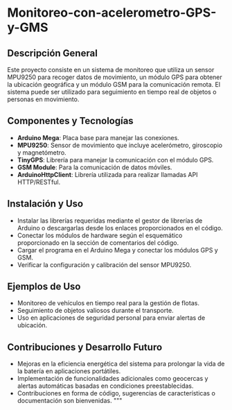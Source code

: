# Monitoreo-con-acelerometro-GPS-y-GMS

## Descripción General
Este proyecto consiste en un sistema de monitoreo que utiliza un sensor MPU9250 para recoger datos de movimiento, un módulo GPS para obtener la ubicación geográfica y un módulo GSM para la comunicación remota. El sistema puede ser utilizado para seguimiento en tiempo real de objetos o personas en movimiento.

## Componentes y Tecnologías
- **Arduino Mega**: Placa base para manejar las conexiones.
- **MPU9250**: Sensor de movimiento que incluye acelerómetro, giroscopio y magnetómetro.
- **TinyGPS**: Librería para manejar la comunicación con el módulo GPS.
- **GSM Module**: Para la comunicación de datos móviles.
- **ArduinoHttpClient**: Librería utilizada para realizar llamadas API HTTP/RESTful.

## Instalación y Uso
- Instalar las librerías requeridas mediante el gestor de librerías de Arduino o descargarlas desde los enlaces proporcionados en el código.
- Conectar los módulos de hardware según el esquemático proporcionado en la sección de comentarios del código.
- Cargar el programa en el Arduino Mega y conectar los módulos GPS y GSM.
- Verificar la configuración y calibración del sensor MPU9250.

## Ejemplos de Uso
- Monitoreo de vehículos en tiempo real para la gestión de flotas.
- Seguimiento de objetos valiosos durante el transporte.
- Uso en aplicaciones de seguridad personal para enviar alertas de ubicación.

## Contribuciones y Desarrollo Futuro
- Mejoras en la eficiencia energética del sistema para prolongar la vida de la batería en aplicaciones portátiles.
- Implementación de funcionalidades adicionales como geocercas y alertas automáticas basadas en condiciones preestablecidas.
- Contribuciones en forma de código, sugerencias de características o documentación son bienvenidas.
"""
